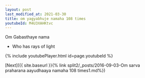 ```yaml
---
layout: post
last_modified_at: 2021-03-30
title: om yagyabhuje namaha 108 times
youtubeId: M4U3XAHKtvc
---
```

 
 
Om Gabasthaye nama 
 
 -  Who has rays of light 
 
  
 
  
 
 
 
 
 
 


{% include youtubePlayer.html id=page.youtubeId %}
 
[Next]({{ site.baseurl }}{% link  split2/_posts/2016-09-03-Om sarva praharana aayudhaaya namaha 108 times1.md%})
 
